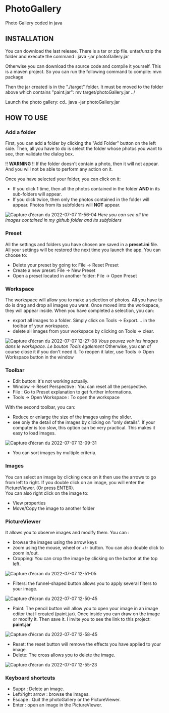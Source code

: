 # PhotoGallery
Photo Gallery coded in java

## INSTALLATION
You can download the last release. There is a tar or zip file. untar/unzip the folder and execute the command :
java -jar photoGallery.jar

Otherwise you can download the source code and compile it yourself. This is a maven project. So you can run the following command to compile:
mvn package

Then the jar created is in the "./target" folder. It must be moved to the folder above which contains "paint.jar":
mv target/photoGallery.jar ../

Launch the photo gallery:
cd..
java -jar photoGallery.jar

## HOW TO USE
### Add a folder
First, you can add a folder by clicking the "Add Folder" button on the left side. Then, all you have to do is select the folder whose photos you want to see, then validate the dialog box.

!! __WARNING__ !!
If the folder doesn't contain a photo, then it will not appear. And you will not be able to perform any action on it.

Once you have selected your folder, you can click on it:
- If you click 1 time, then all the photos contained in the folder __AND__ in its sub-folders will appear.
- If you click twice, then only the photos contained in the folder will appear. Photos from its subfolders will __NOT__ appear.  
  
![Capture d’écran du 2022-07-07 11-56-04](https://user-images.githubusercontent.com/95108507/177749386-6c4cf8fb-0336-49a6-a4c0-6681488399b0.png)
*Here you can see all the images contained in my github folder and its subfolders*

### Preset
All the settings and folders you have chosen are saved in a __preset.ini__ file. All your settings will be restored the next time you launch the app. You can choose to:
- Delete your preset by going to: File -> Reset Preset
- Create a new preset: File -> New Preset
- Open a preset located in another folder: File -> Open Preset

### Workspace
The workspace will allow you to make a selection of photos. All you have to do is drag and drop all images you want. Once moved into the workspace, they will appear inside. When you have completed a selection, you can:
- export all images to a folder. Simply click on Tools -> Export.... in the toolbar of your workspace.
- delete all images from your workspace by clicking on Tools -> clear.  
  
![Capture d’écran du 2022-07-07 12-27-08](https://user-images.githubusercontent.com/95108507/177755046-9b274fd4-b881-451e-8024-d72325766750.png)
*Vous pouvez voir les images dans le workspace. Le bouton Tools également*
Otherwise, you can of course close it if you don't need it. To reopen it later, use Tools -> Open Workspace button in the window

### Toolbar
- Edit button: it's not working actually.
- Window -> Reset Perspective : You can reset all the perspective.
- File : Go to Preset explanation to get further informations.
- Tools -> Open Workspace : To open the workspace

With the second toolbar, you can:
- Reduce or enlarge the size of the images using the slider.
- see only the detail of the images by clicking on "only details". If your computer is too slow, this option can be very practical. This makes it easy to load images.  
  
![Capture d’écran du 2022-07-07 13-09-31](https://user-images.githubusercontent.com/95108507/177760015-bdcfe828-392c-49b4-8896-6a800b5172ce.png)

- You can sort images by multiple criteria.

### Images
You can select an image by clicking once on it then use the arrows to go from left to right. If you double click on an image, you will enter the PictureViewer. (Or press ENTER).  
You can also right click on the image to:
- View properties
- Move/Copy the image to another folder

### PictureViewer
It allows you to observe images and modify them. You can :
- browse the images using the arrow keys
- zoom using the mouse, wheel or +/- button. You can also double click to zoom in/out.
- Cropping: You can crop the image by clicking on the button at the top left.  
  
![Capture d’écran du 2022-07-07 12-51-05](https://user-images.githubusercontent.com/95108507/177757730-a607e152-c8c0-4c24-ab66-82ee1aa3ceb8.png)

- Filters: the funnel-shaped button allows you to apply several filters to your image.  
  
![Capture d’écran du 2022-07-07 12-50-45](https://user-images.githubusercontent.com/95108507/177757688-f1d13e2a-9861-45f4-80f5-93ffbafff827.png)

- Paint: The pencil button will allow you to open your image in an image editor that I created (paint.jar). Once inside you can draw on the image or modify it. Then save it. I invite you to see the link to this project: **paint.jar**  
  
![Capture d’écran du 2022-07-07 12-58-45](https://user-images.githubusercontent.com/95108507/177758156-51eac8cc-0b9b-44b2-be78-47a12b2fbfc1.png)

- Reset: the reset button will remove the effects you have applied to your image.
- Delete: The cross allows you to delete the image.  
  
![Capture d’écran du 2022-07-07 12-55-23](https://user-images.githubusercontent.com/95108507/177758183-9ac798cd-4c4e-4ca6-8fa3-5a18567501e0.png)

### Keyboard shortcuts
- Suppr : Delete an image.
- Left/right arrow : browse the images.
- Escape : Quit the photoGallery or the PictureViewer.
- Enter : open an image in the PictureViewer.
